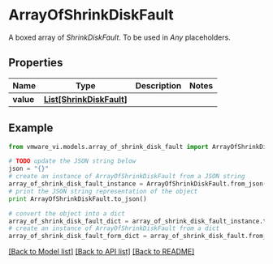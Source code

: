 # ArrayOfShrinkDiskFault

A boxed array of *ShrinkDiskFault*. To be used in *Any* placeholders. 

## Properties
Name | Type | Description | Notes
------------ | ------------- | ------------- | -------------
**value** | [**List[ShrinkDiskFault]**](ShrinkDiskFault.md) |  | 

## Example

```python
from vmware_vi.models.array_of_shrink_disk_fault import ArrayOfShrinkDiskFault

# TODO update the JSON string below
json = "{}"
# create an instance of ArrayOfShrinkDiskFault from a JSON string
array_of_shrink_disk_fault_instance = ArrayOfShrinkDiskFault.from_json(json)
# print the JSON string representation of the object
print ArrayOfShrinkDiskFault.to_json()

# convert the object into a dict
array_of_shrink_disk_fault_dict = array_of_shrink_disk_fault_instance.to_dict()
# create an instance of ArrayOfShrinkDiskFault from a dict
array_of_shrink_disk_fault_form_dict = array_of_shrink_disk_fault.from_dict(array_of_shrink_disk_fault_dict)
```
[[Back to Model list]](../README.md#documentation-for-models) [[Back to API list]](../README.md#documentation-for-api-endpoints) [[Back to README]](../README.md)


